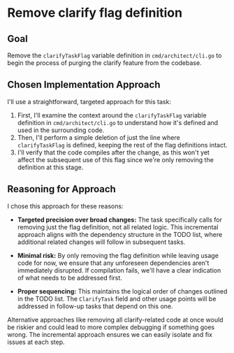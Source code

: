 # Remove clarify flag definition

## Goal
Remove the `clarifyTaskFlag` variable definition in `cmd/architect/cli.go` to begin the process of purging the clarify feature from the codebase.

## Chosen Implementation Approach
I'll use a straightforward, targeted approach for this task:

1. First, I'll examine the context around the `clarifyTaskFlag` variable definition in `cmd/architect/cli.go` to understand how it's defined and used in the surrounding code.
2. Then, I'll perform a simple deletion of just the line where `clarifyTaskFlag` is defined, keeping the rest of the flag definitions intact.
3. I'll verify that the code compiles after the change, as this won't yet affect the subsequent use of this flag since we're only removing the definition at this stage.

## Reasoning for Approach
I chose this approach for these reasons:

* **Targeted precision over broad changes:** The task specifically calls for removing just the flag definition, not all related logic. This incremental approach aligns with the dependency structure in the TODO list, where additional related changes will follow in subsequent tasks.

* **Minimal risk:** By only removing the flag definition while leaving usage code for now, we ensure that any unforeseen dependencies aren't immediately disrupted. If compilation fails, we'll have a clear indication of what needs to be addressed first.

* **Proper sequencing:** This maintains the logical order of changes outlined in the TODO list. The `ClarifyTask` field and other usage points will be addressed in follow-up tasks that depend on this one.

Alternative approaches like removing all clarify-related code at once would be riskier and could lead to more complex debugging if something goes wrong. The incremental approach ensures we can easily isolate and fix issues at each step.